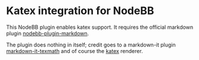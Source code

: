 # Katex integration for NodeBB

This NodeBB plugin enables katex support. It requires the official markdown plugin [nodebb-plugin-markdown](https://github.com/NodeBB/nodebb-plugin-markdown).

The plugin does nothing in itself; credit goes to a markdown-it plugin [markdown-it-texmath](https://github.com/goessner/markdown-it-texmath) and of course the [katex](https://katex.org/) renderer.
